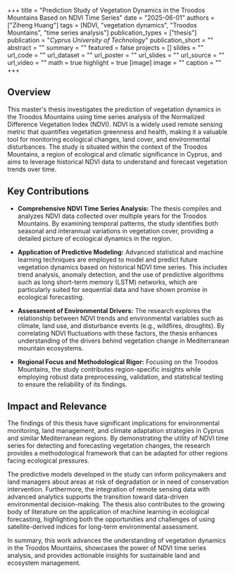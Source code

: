 +++
title = "Prediction Study of Vegetation Dynamics in the Troodos Mountains Based on NDVI Time Series"
date = "2025-06-01"
authors = ["Ziheng Huang"]
tags = [NDVI, "vegetation dynamics", "Troodos Mountains", "time series analysis"]
publication_types = ["thesis"]
publication = "_Cyprus University of Technology_"
publication_short = ""
abstract = ""
summary = ""
featured = false
projects = []
slides = ""
url_code = ""
url_dataset = ""
url_poster = ""
url_slides = ""
url_source = ""
url_video = ""
math = true
highlight = true
[image]
image = ""
caption = ""
+++

## Overview

This master's thesis investigates the prediction of vegetation dynamics in the Troodos Mountains using time series analysis of the Normalized Difference Vegetation Index (NDVI). NDVI is a widely used remote sensing metric that quantifies vegetation greenness and health, making it a valuable tool for monitoring ecological changes, land cover, and environmental disturbances. The study is situated within the context of the Troodos Mountains, a region of ecological and climatic significance in Cyprus, and aims to leverage historical NDVI data to understand and forecast vegetation trends over time.

## Key Contributions

- **Comprehensive NDVI Time Series Analysis:** The thesis compiles and analyzes NDVI data collected over multiple years for the Troodos Mountains. By examining temporal patterns, the study identifies both seasonal and interannual variations in vegetation cover, providing a detailed picture of ecological dynamics in the region.

- **Application of Predictive Modeling:** Advanced statistical and machine learning techniques are employed to model and predict future vegetation dynamics based on historical NDVI time series. This includes trend analysis, anomaly detection, and the use of predictive algorithms such as long short-term memory (LSTM) networks, which are particularly suited for sequential data and have shown promise in ecological forecasting.

- **Assessment of Environmental Drivers:** The research explores the relationship between NDVI trends and environmental variables such as climate, land use, and disturbance events (e.g., wildfires, droughts). By correlating NDVI fluctuations with these factors, the thesis enhances understanding of the drivers behind vegetation change in Mediterranean mountain ecosystems.

- **Regional Focus and Methodological Rigor:** Focusing on the Troodos Mountains, the study contributes region-specific insights while employing robust data preprocessing, validation, and statistical testing to ensure the reliability of its findings.

## Impact and Relevance

The findings of this thesis have significant implications for environmental monitoring, land management, and climate adaptation strategies in Cyprus and similar Mediterranean regions. By demonstrating the utility of NDVI time series for detecting and forecasting vegetation changes, the research provides a methodological framework that can be adapted for other regions facing ecological pressures.

The predictive models developed in the study can inform policymakers and land managers about areas at risk of degradation or in need of conservation intervention. Furthermore, the integration of remote sensing data with advanced analytics supports the transition toward data-driven environmental decision-making. The thesis also contributes to the growing body of literature on the application of machine learning in ecological forecasting, highlighting both the opportunities and challenges of using satellite-derived indices for long-term environmental assessment.

In summary, this work advances the understanding of vegetation dynamics in the Troodos Mountains, showcases the power of NDVI time series analysis, and provides actionable insights for sustainable land and ecosystem management.